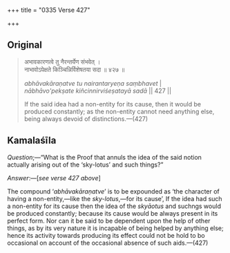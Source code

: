 +++
title = "0335 Verse 427"

+++
## Original 
>
> अभावकारणत्वे तु नैरन्तर्येण संभवेत् ।  
> नाभावोऽपेक्षते किञ्चिन्निर्विशेषतया सदा ॥ ४२७ ॥ 
>
> *abhāvakāraṇatve tu nairantaryeṇa saṃbhavet* \|  
> *nābhāvo'pekṣate kiñcinnirviśeṣatayā sadā* \|\| 427 \|\| 
>
> If the said idea had a non-entity for its cause, then it would be produced constantly; as the non-entity cannot need anything else, being always devoid of distinctions.—(427)



## Kamalaśīla

*Question*;—“What is the Proof that annuls the idea of the said notion actually arising out of the ‘sky-lotus’ and such things?”

*Answer*:—[*see verse 427 above*]

The compound ‘*abhāvakāraṇatve*’ is to be expounded as ‘the character of having a non-entity,—like the *sky-lotus*,—for its cause’, If the idea had such a non-entity for its cause then the idea of the *skyāotus* and suchngs would be produced constantly; because its cause would be always present in its perfect form. Nor can it be said to be dependent upon the help of other things, as by its very nature it is incapable of being helped by anything else; hence its activity towards producing its effect could not be hold to bo occasional on account of the occasional absence of such aids.—(427)


